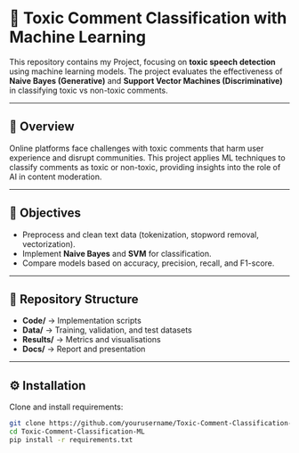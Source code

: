 # 💬 Toxic Comment Classification with Machine Learning  

This repository contains my Project, focusing on **toxic speech detection** using machine learning models. The project evaluates the effectiveness of **Naive Bayes (Generative)** and **Support Vector Machines (Discriminative)** in classifying toxic vs non-toxic comments.  

---

## 📌 Overview  
Online platforms face challenges with toxic comments that harm user experience and disrupt communities. This project applies ML techniques to classify comments as toxic or non-toxic, providing insights into the role of AI in content moderation.  

---

## 🎯 Objectives  
- Preprocess and clean text data (tokenization, stopword removal, vectorization).  
- Implement **Naive Bayes** and **SVM** for classification.  
- Compare models based on accuracy, precision, recall, and F1-score.  

---

## 📂 Repository Structure  
- **Code/** → Implementation scripts  
- **Data/** → Training, validation, and test datasets  
- **Results/** → Metrics and visualisations  
- **Docs/** → Report and presentation  

---

## ⚙️ Installation  
Clone and install requirements:  
```bash
git clone https://github.com/yourusername/Toxic-Comment-Classification-ML.git
cd Toxic-Comment-Classification-ML
pip install -r requirements.txt
